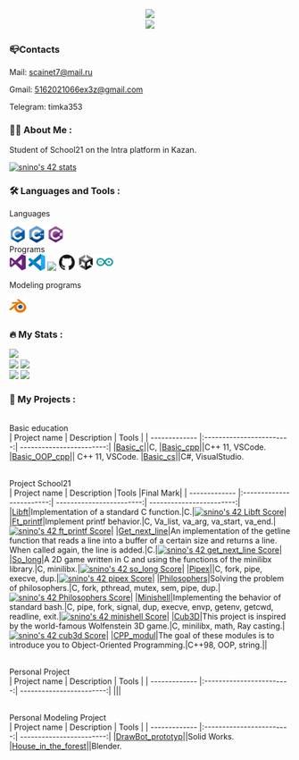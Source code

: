 <div id="header" align="center">
    <img src="https://media4.giphy.com/media/qgQUggAC3Pfv687qPC/giphy.gif?cid=ecf05e474ydg1ztwzc9iu0pl45sk4dy9ma21nokmpcc7ktn3&rid=giphy.gif&ct=g" width="200"/>
</div>

<div id="badges" align="center">
    <!---<a href="https://grabcad.com/dashboard"> 
    <img src="https://img.shields.io/badge/grabcad-black?logo=grabcad&logoColor=white&style=for-the-badge" width="100" alt="GrabCad Badge"/>
    </a>--->
</div>

<div id="badges" align="center">
    <img src="https://komarev.com/ghpvc/?username=scainet7&color=lightgrey&style=plastic"/>
</div>

### :mailbox_closed:Contacts

Mail:       scainet7@mail.ru


Gmail:      5162021066ex3z@gmail.com

Telegram:   timka353

### :man_technologist: About Me :

Student of School21 on the Intra platform in Kazan.

[![snino's 42 stats](https://badge42.vercel.app/api/v2/cld321p6n00930fmeuwusgd4z/stats?cursusId=21&coalitionId=101)](https://github.com/JaeSeoKim/badge42)

### :hammer_and_wrench: Languages and Tools :

Languages
<div id="badges">
    <img src="https://github.com/devicons/devicon/blob/master/icons/c/c-original.svg" width="30px"/>
    <img src="https://github.com/devicons/devicon/blob/master/icons/cplusplus/cplusplus-original.svg" width="30px"/>
    <img src="https://github.com/devicons/devicon/blob/master/icons/csharp/csharp-original.svg" width="30px"/>
</div>
Programs
<div id="badges">
    <img src="https://github.com/devicons/devicon/blob/master/icons/visualstudio/visualstudio-plain.svg" width="30px"/>
    <img src="https://github.com/devicons/devicon/blob/master/icons/vscode/vscode-original.svg" width="30px"/>
    <img src="https://cdn.worldvectorlogo.com/logos/clion-1.svg" width="30px"/>
    <img src="https://github.com/devicons/devicon/blob/master/icons/github/github-original.svg" width="30px"/>
    <img src="https://github.com/devicons/devicon/blob/master/icons/unity/unity-original.svg" width="30px"/>  
    <img src="https://github.com/devicons/devicon/blob/master/icons/arduino/arduino-original.svg" width="30px"/>
</div>

Modeling programs 
<div id="badges">
    <img src="https://github.com/devicons/devicon/blob/master/icons/blender/blender-original.svg" width="30px"/>
</div>

### :fire: My Stats :

<div id="badges">
    <img src="http://github-profile-summary-cards.vercel.app/api/cards/profile-details?username=scainet7&theme=2077" width="500px"/>
</div>
<div id="badges">
    <img src="http://github-profile-summary-cards.vercel.app/api/cards/repos-per-language?username=scainet7&theme=2077"width="250px"/>
    <img src="http://github-profile-summary-cards.vercel.app/api/cards/most-commit-language?username=scainet7&theme=2077"width="250px"/>
</div>
<div id="badges">
    <img src="http://github-profile-summary-cards.vercel.app/api/cards/stats?username=scainet7&theme=2077"width="250px"/>
    <img src="http://github-profile-summary-cards.vercel.app/api/cards/productive-time?username=scainet7&theme=2077&utcOffset=8"width="250px"/>
</div>

### :file_folder: My Projects :

<br> Basic education </br>
| Project name      | Description                | Tools |
| ------------- |:------------------------:| ------------------------:|
|[Basic_c](https://github.com/scainet7/basic_c)||C, 
|[Basic_cpp](https://github.com/scainet7/basic_cpp)||C++ 11, VSCode.
|[Basic_OOP_cpp](https://github.com/scainet7/basic_oop_cpp)|| C++ 11, VSCode.
|[Basic_cs](https://github.com/scainet7/basic_cs)||C#, VisualStudio.

<br> Project School21 </br>
| Project name      | Description                |Tools                |Final Mark|
| ------------- |:------------------------:| ------------------------:| ------------------------:|
|[Libft](https://github.com/scainet7/Libft)|Implementation of a standard C function.|C.|<a href="https://github.com/JaeSeoKim/badge42"><img src="https://badge42.vercel.app/api/v2/cld321p6n00930fmeuwusgd4z/project/2365489" alt="snino's 42 Libft Score" /></a>|
|[Ft_printf](https://github.com/scainet7/ft_printf)|Implement printf behavior.|С, Va_list, va_arg, va_start, va_end.|<a href="https://github.com/JaeSeoKim/badge42"><img src="https://badge42.vercel.app/api/v2/cld321p6n00930fmeuwusgd4z/project/2397138" alt="snino's 42 ft_printf Score" /></a>|
|[Get_next_line](https://github.com/scainet7/get_next_line)|An implementation of the getline function that reads a line into a buffer of a certain size and returns a line. When called again, the line is added.|C.|<a href="https://github.com/JaeSeoKim/badge42"><img src="https://badge42.vercel.app/api/v2/cld321p6n00930fmeuwusgd4z/project/2397139" alt="snino's 42 get_next_line Score" /></a>|
|[So_long](https://github.com/scainet7/So_long)|A 2D game written in C and using the functions of the minilibx library.|C, minilibx.|<a href="https://github.com/JaeSeoKim/badge42"><img src="https://badge42.vercel.app/api/v2/cld321p6n00930fmeuwusgd4z/project/2465360" alt="snino's 42 so_long Score" /></a>|
|[Pipex](https://github.com/scainet7/Pipex)||C, fork, pipe, execve, dup.|<a href="https://github.com/JaeSeoKim/badge42"><img src="https://badge42.vercel.app/api/v2/cld321p6n00930fmeuwusgd4z/project/2465361" alt="snino's 42 pipex Score" /></a>|
|[Philosophers](https://github.com/scainet7/Philosophers)|Solving the problem of philosophers.|C, fork, pthread, mutex, sem, pipe, dup.|<a href="https://github.com/JaeSeoKim/badge42"><img src="https://badge42.vercel.app/api/v2/cld321p6n00930fmeuwusgd4z/project/2608833" alt="snino's 42 Philosophers Score" /></a>|
|[Minishell](https://github.com/scainet7/Minishell)|Implementing the behavior of standard bash.|C, pipe, fork, signal, dup, execve, envp, getenv, getcwd, readline, exit.|<a href="https://github.com/JaeSeoKim/badge42"><img src="https://badge42.vercel.app/api/v2/cld321p6n00930fmeuwusgd4z/project/2608835" alt="snino's 42 minishell Score" /></a>|
|[Cub3D](https://github.com/scainet7/Cub3D)|This project is inspired by the world-famous Wolfenstein 3D game.|C, minilibx, math, Ray casting.|<a href="https://github.com/JaeSeoKim/badge42"><img src="https://badge42.vercel.app/api/v2/cld321p6n00930fmeuwusgd4z/project/2765748" alt="snino's 42 cub3d Score" /></a>|
|[CPP_modul](https://github.com/scainet7/CPP_modul)|The goal of these modules is to introduce you to Object-Oriented Programming.|C++98, OOP, string.||


<br> Personal Project </br>
| Project name      | Description                | Tools |
| ------------- |:------------------------:| ------------------------:|
|||

<br> Personal Modeling Project </br>
| Project name      | Description                | Tools |
| ------------- |:------------------------:| ------------------------:|
|[DrawBot_prototyp](https://drive.google.com/drive/folders/1Xvb0IHcfWdeb_MImfi8IQB_gM7_5T3U5?usp=sharing)||Solid Works.
|[House_in_the_forest](https://github.com/scainet7/House_in_the_forest)||Blender.






